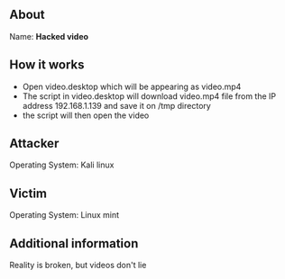 ## About
Name: <b>Hacked video</b> <br>

## How it works
- Open video.desktop which will be appearing as video.mp4
- The script in video.desktop will download video.mp4 file from the IP address 192.168.1.139 and save it on /tmp directory
- the script will then open the video

##  Attacker
Operating System: Kali linux

##  Victim
Operating System: Linux mint

## Additional information
Reality is broken, but videos don't lie
